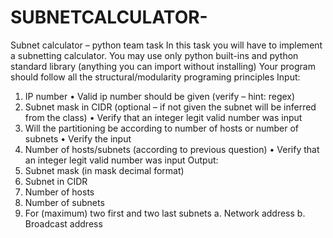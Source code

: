 # SUBNETCALCULATOR-
Subnet calculator – python team task
In this task you will have to implement a subnetting calculator.
You may use only python built-ins and python standard library (anything you can import without
installing)
Your program should follow all the structural/modularity programing principles
Input:
1. IP number
• Valid ip number should be given (verify – hint: regex)
2. Subnet mask in CIDR (optional – if not given the subnet will be inferred from the class)
• Verify that an integer legit valid number was input
3. Will the partitioning be according to number of hosts or number of subnets
• Verify the input
4. Number of hosts/subnets (according to previous question)
• Verify that an integer legit valid number was input
Output:
1. Subnet mask (in mask decimal format)
2. Subnet in CIDR
3. Number of hosts
4. Number of subnets
5. For (maximum) two first and two last subnets
a. Network address
b. Broadcast address
